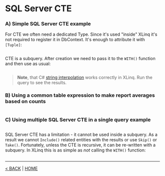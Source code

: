 # SQL Server CTE

### A) Simple SQL Server CTE example

For CTE we often need a dedicated Type. Since it's used "inside" XLinq it's not required to register it in DbContext. It's enough to attribute it with `[Tuple]`:

```cs --project ../../SqlServerTutorial/SqlServerTutorial.csproj --source-file ../../SqlServerTutorial/Basic/CTE.cs --region SalesAmount --editable false
```

CTE is a subquery. After creation we need to pass it to the `WITH()` function and then use as usual:

```cs --project ../../SqlServerTutorial/SqlServerTutorial.csproj --source-file ../../SqlServerTutorial/Basic/CTE.cs --region A
```

> **Note**, that C# [string interpolation](https://docs.microsoft.com/en-us/dotnet/csharp/language-reference/tokens/interpolated) works correctly in XLinq. Run the query to see the results.

### B) Using a common table expression to make report averages based on counts

```cs --project ../../SqlServerTutorial/SqlServerTutorial.csproj --source-file ../../SqlServerTutorial/Basic/CTE.cs --region B
```

### C) Using multiple SQL Server CTE in a single query example

```cs --project ../../SqlServerTutorial/SqlServerTutorial.csproj --source-file ../../SqlServerTutorial/Basic/CTE.cs --region C
```

SQL Server CTE has a limitation - it cannot be used inside a subquery. As a result we cannot `Include()` related entities with the results or use `Skip()` or `Take()`. Fortunately, unless the CTE is recursive, it can be re-written with a subquery. In XLinq this is as simple as *not* calling the `WITH()` function:

```cs --project ../../SqlServerTutorial/SqlServerTutorial.csproj --source-file ../../SqlServerTutorial/Basic/CTE.cs --region C_1
```

---

[< BACK](Basic.md) | [HOME](/)
